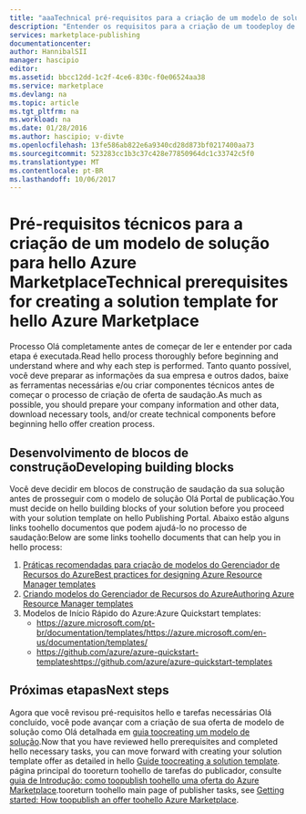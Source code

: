 ```yaml
---
title: "aaaTechnical pré-requisitos para a criação de um modelo de solução para Olá Marketplace | Microsoft Docs"
description: "Entender os requisitos para a criação de um toodeploy de modelo de solução hello e vender em hello Azure Marketplace"
services: marketplace-publishing
documentationcenter: 
author: HannibalSII
manager: hascipio
editor: 
ms.assetid: bbcc12dd-1c2f-4ce6-830c-f0e06524aa38
ms.service: marketplace
ms.devlang: na
ms.topic: article
ms.tgt_pltfrm: na
ms.workload: na
ms.date: 01/28/2016
ms.author: hascipio; v-divte
ms.openlocfilehash: 13fe586ab822e6a9340cd28d873bf0217400aa73
ms.sourcegitcommit: 523283cc1b3c37c428e77850964dc1c33742c5f0
ms.translationtype: MT
ms.contentlocale: pt-BR
ms.lasthandoff: 10/06/2017
---
```

# <a name="technical-prerequisites-for-creating-a-solution-template-for-hello-azure-marketplace"></a><span data-ttu-id="30139-103">Pré-requisitos técnicos para a criação de um modelo de solução para hello Azure Marketplace</span><span class="sxs-lookup"><span data-stu-id="30139-103">Technical prerequisites for creating a solution template for hello Azure Marketplace</span></span>
<span data-ttu-id="30139-104">Processo Olá completamente antes de começar de ler e entender por cada etapa é executada.</span><span class="sxs-lookup"><span data-stu-id="30139-104">Read hello process thoroughly before beginning and understand where and why each step is performed.</span></span> <span data-ttu-id="30139-105">Tanto quanto possível, você deve preparar as informações da sua empresa e outros dados, baixe as ferramentas necessárias e/ou criar componentes técnicos antes de começar o processo de criação de oferta de saudação.</span><span class="sxs-lookup"><span data-stu-id="30139-105">As much as possible, you should prepare your company information and other data, download necessary tools, and/or create technical components before beginning hello offer creation process.</span></span>  

## <a name="developing-building-blocks"></a><span data-ttu-id="30139-106">Desenvolvimento de blocos de construção</span><span class="sxs-lookup"><span data-stu-id="30139-106">Developing building blocks</span></span>
<span data-ttu-id="30139-107">Você deve decidir em blocos de construção de saudação da sua solução antes de prosseguir com o modelo de solução Olá Portal de publicação.</span><span class="sxs-lookup"><span data-stu-id="30139-107">You must decide on hello building blocks of your solution before you proceed with your solution template on hello Publishing Portal.</span></span> <span data-ttu-id="30139-108">Abaixo estão alguns links toohello documentos que podem ajudá-lo no processo de saudação:</span><span class="sxs-lookup"><span data-stu-id="30139-108">Below are some links toohello documents that can help you in hello process:</span></span>

1. [<span data-ttu-id="30139-109">Práticas recomendadas para criação de modelos do Gerenciador de Recursos do Azure</span><span class="sxs-lookup"><span data-stu-id="30139-109">Best practices for designing Azure Resource Manager templates</span></span>](../azure-resource-manager/best-practices-resource-manager-design-templates.md)
2. [<span data-ttu-id="30139-110">Criando modelos do Gerenciador de Recursos do Azure</span><span class="sxs-lookup"><span data-stu-id="30139-110">Authoring Azure Resource Manager templates</span></span>](../azure-resource-manager/resource-group-authoring-templates.md)
3. <span data-ttu-id="30139-111">Modelos de Início Rápido do Azure:</span><span class="sxs-lookup"><span data-stu-id="30139-111">Azure Quickstart templates:</span></span>
   * [<span data-ttu-id="30139-112">https://azure.microsoft.com/pt-br/documentation/templates/</span><span class="sxs-lookup"><span data-stu-id="30139-112">https://azure.microsoft.com/en-us/documentation/templates/</span></span>](https://azure.microsoft.com/documentation/templates/)
   * [<span data-ttu-id="30139-113">https://github.com/azure/azure-quickstart-templates</span><span class="sxs-lookup"><span data-stu-id="30139-113">https://github.com/azure/azure-quickstart-templates</span></span>](https://github.com/azure/azure-quickstart-templates)

## <a name="next-steps"></a><span data-ttu-id="30139-114">Próximas etapas</span><span class="sxs-lookup"><span data-stu-id="30139-114">Next steps</span></span>
<span data-ttu-id="30139-115">Agora que você revisou pré-requisitos hello e tarefas necessárias Olá concluído, você pode avançar com a criação de sua oferta de modelo de solução como Olá detalhada em [guia toocreating um modelo de solução](marketplace-publishing-solution-template-creation.md).</span><span class="sxs-lookup"><span data-stu-id="30139-115">Now that you have reviewed hello prerequisites and completed hello necessary tasks, you can move forward with creating your solution template offer as detailed in hello [Guide toocreating a solution template](marketplace-publishing-solution-template-creation.md).</span></span> <span data-ttu-id="30139-116">página principal do tooreturn toohello de tarefas do publicador, consulte [guia de Introdução: como toopublish toohello uma oferta do Azure Marketplace](marketplace-publishing-getting-started.md).</span><span class="sxs-lookup"><span data-stu-id="30139-116">tooreturn toohello main page of publisher tasks, see [Getting started: How toopublish an offer toohello Azure Marketplace](marketplace-publishing-getting-started.md).</span></span>

[link-acct]:marketplace-publishing-accounts-creation-registration.md

